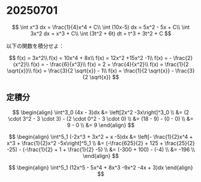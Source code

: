 # 20250701

$$
\int x^3 dx = \frac{1}{4}x^4 + C\\
\int (10x-5) dx = 5x^2 - 5x + C\\
\int 3x^2 dx = x^3 + C\\
\int (3t^2 + 6t) dt = t^3 + 3t^2 + C
$$

以下の関数を積分せよ：

$$
f(x) = 3x^2\\
f(x) = 10x^4 + 8x\\
f(x) = 12x^2 +15x^2 -1\\
f(x) = - \frac{2}{x^2}\\
f(x) = - \frac{6}{x^3}\\
f(x) = 2 + \frac{4}{x^2}\\
f(x) = \frac{1}{2 \sqrt{x}}\\
f(x) = \frac{3}{2 \sqrt{x}} - 1\\
f(x) = \frac{1}{2 \sqrt{x}} - \frac{3}{2 \sqrt{x}}
$$

## 定積分

$$
\begin{align}
\int^3_0 (4x - 3)dx &= \left[2x^2 -3x\right]^3_0 \\
&= (2 \cdot 3^2 - 3 \cdot 3) - (2 \cdot 0^2 - 3 \cdot 0) \\
&= (18 - 9) - (0 - 0) \\
&= 9 - 0 \\
&= 9
\end{align}
$$

$$
\begin{align}
\int^5_1 (-2x^3 + 3x^2 + x -5)dx &= \left[- \frac{1}{2}x^4 + x^3 + \frac{1}{2}x^2 -5x\right]^5_1 \\
&= (-\frac{625}{2} + 125 + \frac{25}{2} -25) - (-\frac{1}{2} + 1 + \frac{1}{2} -5) \\
&= (-300 + 100) - (-4) \\
&= -196 \\
\end{align}
$$

$$
\begin{align}
\int^5_1 (12x^5 - 5x^4 + 8x^3 -9x^2 -4x + 3)dx
\end{align}
$$
